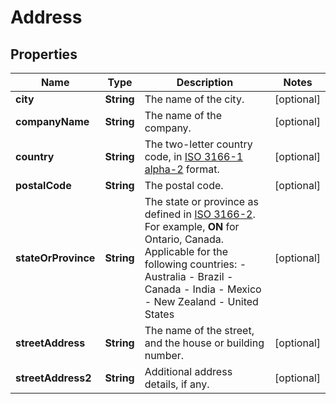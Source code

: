 

# Address


## Properties

Name | Type | Description | Notes
------------ | ------------- | ------------- | -------------
**city** | **String** | The name of the city. |  [optional]
**companyName** | **String** | The name of the company. |  [optional]
**country** | **String** | The two-letter country code, in [ISO 3166-1 alpha-2](https://en.wikipedia.org/wiki/ISO_3166-1_alpha-2) format. |  [optional]
**postalCode** | **String** | The postal code. |  [optional]
**stateOrProvince** | **String** | The state or province as defined in [ISO 3166-2](https://www.iso.org/standard/72483.html). For example, **ON** for Ontario, Canada.   Applicable for the following countries: - Australia - Brazil - Canada - India - Mexico - New Zealand - United States |  [optional]
**streetAddress** | **String** | The name of the street, and the house or building number. |  [optional]
**streetAddress2** | **String** | Additional address details, if any. |  [optional]



